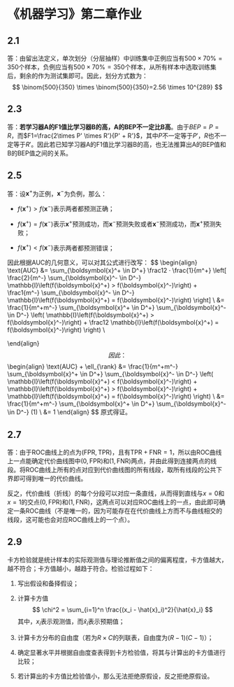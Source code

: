 # 《机器学习》第二章作业

## 2.1

答：由留出法定义，单次划分（分层抽样）中训练集中正例应当有$500 \times 70 \%=350$个样本，负例应当有$500 \times 70 \%=350$个样本，从所有样本中选取训练集后，剩余的作为测试集即可。因此，划分方式数为：
$$
\binom{500}{350} \times \binom{500}{350}=2.56 \times 10^{289}
$$

## 2.3

答：**若学习器A的F1值比学习器B的高，A的BEP不一定比B高**。由于$BEP=P=R$，而$F1=\frac{2\times P' \times R'}{P' + R'}$，其中$P$不一定等于$P'$，$R$也不一定等于$R'$。因此若已知学习器A的F1值比学习器B的高，也无法推算出A的BEP值和B的BEP值之间的关系。

## 2.5

答：设$\boldsymbol{x}^+$为正例，$\boldsymbol{x}^-$为负例，那么：

- $f(\boldsymbol{x}^+) > f(\boldsymbol{x}^-)$表示两者都预测正确；

- $f(\boldsymbol{x}^+) = f(\boldsymbol{x}^-)$表示$\boldsymbol{x}^+$预测成功，而$\boldsymbol{x}^-$预测失败或者$\boldsymbol{x}^-$预测成功，而$\boldsymbol{x}^+$预测失败；
- $f(\boldsymbol{x}^+) < f(\boldsymbol{x}^-)$表示两者都预测错误；

因此根据$\text{AUC}$的几何意义，可以对其公式进行改写：
$$
\begin{align}
\text{AUC} &= \sum_{\boldsymbol{x}^+ \in D^+} \frac12 · \frac{1}{m^+} \left[ \frac{2}{m^-}  \sum_{\boldsymbol{x}^- \in D^-} \mathbb{I}\left(f(\boldsymbol{x}^+) > f(\boldsymbol{x}^-)\right) + \frac1{m^-} \sum_{\boldsymbol{x}^- \in D^-}  \mathbb{I}\left(f(\boldsymbol{x}^+) = f(\boldsymbol{x}^-)\right) \right] \\
&= \frac{1}{m^+m^-} \sum_{\boldsymbol{x}^+ \in D^+} \sum_{\boldsymbol{x}^- \in D^-} \left( \mathbb{I}\left(f(\boldsymbol{x}^+) > f(\boldsymbol{x}^-)\right) + \frac12 \mathbb{I}\left(f(\boldsymbol{x}^+) = f(\boldsymbol{x}^-)\right) \right) \\

\end{align}
$$
因此：
$$
\begin{align}
\text{AUC} + \ell_{\rank} &= \frac{1}{m^+m^-} \sum_{\boldsymbol{x}^+ \in D^+} \sum_{\boldsymbol{x}^- \in D^-} \left( \mathbb{I}\left(f(\boldsymbol{x}^+) < f(\boldsymbol{x}^-)\right) + \mathbb{I}\left(f(\boldsymbol{x}^+) > f(\boldsymbol{x}^-)\right) + \mathbb{I}\left(f(\boldsymbol{x}^+) = f(\boldsymbol{x}^-)\right) \right) \\
&= \frac{1}{m^+m^-} \sum_{\boldsymbol{x}^+ \in D^+} \sum_{\boldsymbol{x}^- \in D^-} (1) \\
&= 1
\end{align}
$$
原式得证。

## 2.7

答：由于ROC曲线上的点为$(\text{FPR}, \text{TPR})$，且有$\text{TPR} + \text{FNR} = 1$，所以由ROC曲线上一点能确定代价曲线图中$(0, \text{FPR})$和$(1, \text{FNR})$两点，并由此得到连接两点的线段。将ROC曲线上所有的点对应到代价曲线图的所有线段，取所有线段的公共下界即可得到唯一的代价曲线。

反之，代价曲线（折线）的每个分段可以对应一条直线，从而得到直线与$x=0$和$x=1$的交点$(0, \text{FPR})$和$(1, \text{FNR})$，这两点可以对应ROC曲线上的一点，由此即可确定一条ROC曲线（不是唯一的，因为可能存在在代价曲线上方而不与曲线相交的线段，这可能也会对应ROC曲线上的一个点）。

## 2.9

卡方检验就是统计样本的实际观测值与理论推断值之间的偏离程度，卡方值越大，越不符合；卡方值越小，越趋于符合。检验过程如下：

1. 写出假设和备择假设；

2. 计算卡方值
   $$
   \chi^2 = \sum_{i=1}^n \frac{(x_i - \hat{x}_i)^2}{\hat{x}_i}
   $$
   其中，$x_i$表示观测值，而$\hat{x}_i$表示预期值；

3. 计算卡方分布的自由度（若为$R \times C$的列联表，自由度为$(R-1)(C - 1)$）；

4. 确定显著水平并根据自由度查表得到卡方检验值，将其与计算出的卡方值进行比较；

5. 若计算出的卡方值比检验值小，那么无法拒绝原假设，反之拒绝原假设。

